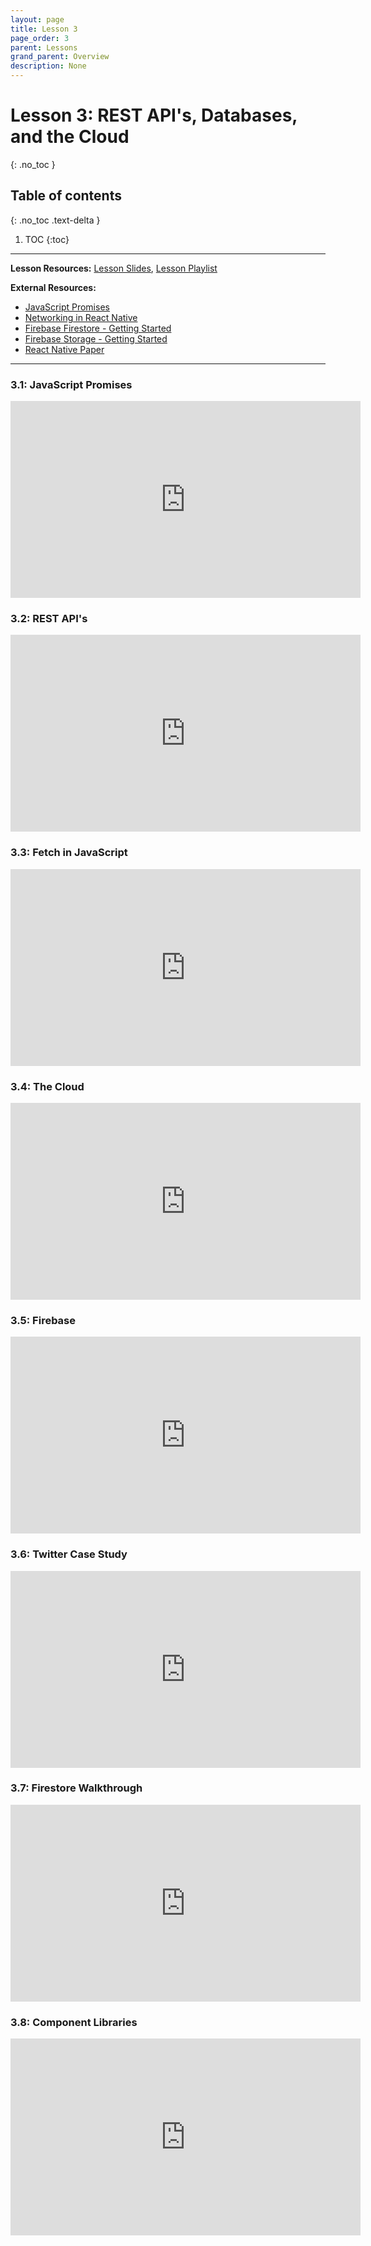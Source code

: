 ```yaml
---
layout: page
title: Lesson 3
page_order: 3
parent: Lessons
grand_parent: Overview
description: None
---
```


# Lesson 3: REST API's, Databases, and the Cloud
{: .no_toc }

## Table of contents
{: .no_toc .text-delta }

1. TOC
{:toc}

---

**Lesson Resources:** [Lesson Slides](https://docs.google.com/presentation/d/15Jz2oVP2vPC_qcqwLGRDL6hvxkPbDULvU247jww22GE/edit), [Lesson Playlist](https://www.youtube.com/watch?v=O6M3VK0muy4&list=PLKvGWBzwCeFz4bjyJ9GsE3-zz5QcFLVDx&index=1)

**External Resources:**

- [JavaScript Promises](https://medium.com/javascript-scene/master-the-javascript-interview-what-is-a-promise-27fc71e77261)
- [Networking in React Native](https://reactnative.dev/docs/network)
- [Firebase Firestore - Getting Started](https://firebase.google.com/docs/firestore/quickstart)
- [Firebase Storage - Getting Started](https://firebase.google.com/docs/storage/web/start)
- [React Native Paper](http://reactnativepaper.com)

---

### 3.1: JavaScript Promises

<iframe width="560" height="315" src="https://www.youtube.com/embed/O6M3VK0muy4" frameborder="0" allow="accelerometer; clipboard-write; encrypted-media; gyroscope; picture-in-picture" allowfullscreen></iframe>

### 3.2: REST API's

<iframe width="560" height="315" src="https://www.youtube.com/embed/-DJfydjCTnU" frameborder="0" allow="accelerometer; clipboard-write; encrypted-media; gyroscope; picture-in-picture" allowfullscreen></iframe>

### 3.3: Fetch in JavaScript

<iframe width="560" height="315" src="https://www.youtube.com/embed/7KjDfYSCPjI" frameborder="0" allow="accelerometer; clipboard-write; encrypted-media; gyroscope; picture-in-picture" allowfullscreen></iframe>

### 3.4: The Cloud

<iframe width="560" height="315" src="https://www.youtube.com/embed/7rVILYriJzg" frameborder="0" allow="accelerometer; clipboard-write; encrypted-media; gyroscope; picture-in-picture" allowfullscreen></iframe>

### 3.5: Firebase

<iframe width="560" height="315" src="https://www.youtube.com/embed/2tNt2msWJc4" frameborder="0" allow="accelerometer; clipboard-write; encrypted-media; gyroscope; picture-in-picture" allowfullscreen></iframe>

### 3.6: Twitter Case Study

<iframe width="560" height="315" src="https://www.youtube.com/embed/cWXvnC1Phdw" frameborder="0" allow="accelerometer; clipboard-write; encrypted-media; gyroscope; picture-in-picture" allowfullscreen></iframe>

### 3.7: Firestore Walkthrough

<iframe width="560" height="315" src="https://www.youtube.com/embed/vhVM7WnlXNQ" frameborder="0" allow="accelerometer; clipboard-write; encrypted-media; gyroscope; picture-in-picture" allowfullscreen></iframe>

### 3.8: Component Libraries

<iframe width="560" height="315" src="https://www.youtube.com/embed/ScJgNHcNNbs" frameborder="0" allow="accelerometer; clipboard-write; encrypted-media; gyroscope; picture-in-picture" allowfullscreen></iframe>

